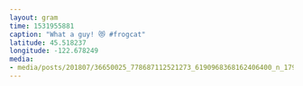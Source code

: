 ```yaml
---
layout: gram
time: 1531955881
caption: "What a guy! 😻 #frogcat"
latitude: 45.518237
longitude: -122.678249
media:
- media/posts/201807/36650025_778687112521273_6190968368162406400_n_17956431655068561.jpg
---
```

